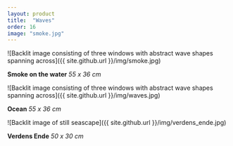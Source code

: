 ```yaml
---
layout: product
title:  "Waves"
order: 16
image: "smoke.jpg"
---
```


![Backlit image consisting of three windows with abstract wave shapes spanning across]({{ site.github.url }}/img/smoke.jpg)

**Smoke on the water** *55 x 36 cm*

![Backlit image consisting of three windows with abstract wave shapes spanning across]({{ site.github.url }}/img/waves.jpg)

**Ocean** *55 x 36 cm*

![Backlit image of still seascape]({{ site.github.url }}/img/verdens_ende.jpg)

**Verdens Ende** *50 x 30 cm*

